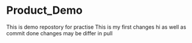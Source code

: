 # Product_Demo
This is demo repostory for practise
This is my first changes
hi as well as commit done changes may be differ in pull

